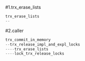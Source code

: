 #1.trx_erase_lists

```cpp
trx_erase_lists
--
```

#2.caller

```cpp
trx_commit_in_memory
--trx_release_impl_and_expl_locks
----trx_erase_lists
----lock_trx_release_locks
```